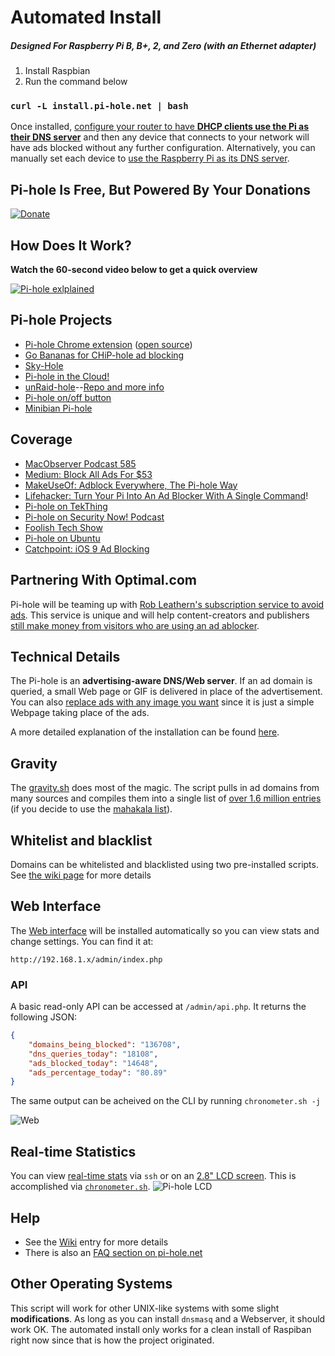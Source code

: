 # Automated Install 
##### Designed For Raspberry Pi B, B+, 2, and Zero (with an Ethernet adapter)

1. Install Raspbian 
2. Run the command below

### ```curl -L install.pi-hole.net | bash```

Once installed, [configure your router to have **DHCP clients use the Pi as their DNS server**](http://pi-hole.net/faq/can-i-set-the-pi-hole-to-be-the-dns-server-at-my-router-so-i-dont-have-to-change-settings-for-my-devices/) and then any device that connects to your network will have ads blocked without any further configuration.  Alternatively, you can manually set each device to [use the Raspberry Pi as its DNS server](http://pi-hole.net/faq/how-do-i-use-the-pi-hole-as-my-dns-server/).

## Pi-hole Is Free, But Powered By Your Donations
[![Donate](https://www.paypalobjects.com/en_US/i/btn/btn_donateCC_LG.gif "Free, but powered by donations")](https://www.paypal.com/cgi-bin/webscr?cmd=_s-xclick&hosted_button_id=3J2L3Z4DHW9UY "Donate")

## How Does It Work?
**Watch the 60-second video below to get a quick overview**

[![Pi-hole exlplained](http://i.imgur.com/qNybJDX.png)](https://vimeo.com/135965232)

## Pi-hole Projects
- [Pi-hole Chrome extension](https://chrome.google.com/webstore/detail/pi-hole-list-editor/hlnoeoejkllgkjbnnnhfolapllcnaglh) ([open source](https://github.com/packtloss/pihole-extension))
- [Go Bananas for CHiP-hole ad blocking](https://www.hackster.io/jacobsalmela/chip-hole-network-wide-ad-blocker-98e037)
- [Sky-Hole](http://dlaa.me/blog/post/skyhole)
- [Pi-hole in the Cloud!](http://blog.codybunch.com/2015/07/28/Pi-Hole-in-the-cloud/)
- [unRaid-hole](https://github.com/spants/unraidtemplates/blob/master/Spants/unRaid-hole.xml#L13)--[Repo and more info](http://lime-technology.com/forum/index.php?PHPSESSID=c0eae3e5ef7e521f7866034a3336489d&topic=38486.0)
- [Pi-hole on/off button](http://thetimmy.silvernight.org/pages/endisbutton/)
- [Minibian Pi-hole](http://munkjensen.net/wiki/index.php/See_my_Pi-Hole#Minibian_Pi-hole)

## Coverage
- [MacObserver Podcast 585](http://www.macobserver.com/tmo/podcast/macgeekgab-585)
- [Medium: Block All Ads For $53](https://medium.com/@robleathern/block-ads-on-all-home-devices-for-53-18-a5f1ec139693#.gj1xpgr5d)
- [MakeUseOf: Adblock Everywhere, The Pi-hole Way](http://www.makeuseof.com/tag/adblock-everywhere-raspberry-pi-hole-way/)
- [Lifehacker: Turn Your Pi Into An Ad Blocker With A Single Command](http://lifehacker.com/turn-a-raspberry-pi-into-an-ad-blocker-with-a-single-co-1686093533)!
- [Pi-hole on TekThing](https://youtu.be/8Co59HU2gY0?t=2m)
- [Pi-hole on Security Now! Podcast](http://www.youtube.com/watch?v=p7-osq_y8i8&t=100m26s)
- [Foolish Tech Show](https://youtu.be/bYyena0I9yc?t=2m4s)
- [Pi-hole on Ubuntu](http://www.boyter.org/2015/12/pi-hole-ubuntu-14-04/)
- [Catchpoint: iOS 9 Ad Blocking](http://blog.catchpoint.com/2015/09/14/ad-blocking-apple/)

## Partnering With Optimal.com

Pi-hole will be teaming up with [Rob Leathern's subscription service to avoid ads](https://medium.com/@robleathern/block-ads-on-all-home-devices-for-53-18-a5f1ec139693#.gj1xpgr5d).  This service is unique and will help content-creators and publishers [still make money from visitors who are using an ad ablocker](http://techcrunch.com/2015/12/17/the-new-optimal/).

## Technical Details

The Pi-hole is an **advertising-aware DNS/Web server**.  If an ad domain is queried, a small Web page or GIF is delivered in place of the advertisement.  You can also [replace ads with any image you want](http://pi-hole.net/faq/is-it-possible-to-change-the-blank-page-that-takes-place-of-the-ads-to-something-else/) since it is just a simple Webpage taking place of the ads.

A more detailed explanation of the installation can be found [here](http://jacobsalmela.com/block-millions-ads-network-wide-with-a-raspberry-pi-hole-2-0).

## Gravity
The [gravity.sh](https://github.com/pi-hole/pi-hole/blob/master/gravity.sh) does most of the magic.  The script pulls in ad domains from many sources and compiles them into a single list of [over 1.6 million entries](http://jacobsalmela.com/block-millions-ads-network-wide-with-a-raspberry-pi-hole-2-0) (if you decide to use the [mahakala list](https://github.com/pi-hole/pi-hole/commit/963eacfe0537a7abddf30441c754c67ca1e40965)).

## Whitelist and blacklist
Domains can be whitelisted and blacklisted using two pre-installed scripts. See [the wiki page](https://github.com/pi-hole/pi-hole/wiki/Whitelisting-and-Blacklisting) for more details

## Web Interface
The [Web interface](https://github.com/jacobsalmela/AdminLTE#pi-hole-admin-dashboard) will be installed automatically so you can view stats and change settings.  You can find it at:

`http://192.168.1.x/admin/index.php`

### API

A basic read-only API can be accessed at `/admin/api.php`. It returns the following JSON:
```JSON
{
	"domains_being_blocked": "136708",
	"dns_queries_today": "18108",
	"ads_blocked_today": "14648",
	"ads_percentage_today": "80.89"
}
```
The same output can be acheived on the CLI by running `chronometer.sh -j`

![Web](http://i.imgur.com/m114SCn.png)

## Real-time Statistics

You can view [real-time stats](http://pi-hole.net/faq/install-the-real-time-lcd-monitor-chronometer/) via `ssh` or on an [2.8" LCD screen](http://amzn.to/1P0q1Fj).  This is accomplished via [`chronometer.sh`](https://github.com/pi-hole/pi-hole/blob/master/advanced/Scripts/chronometer.sh).
![Pi-hole LCD](http://i.imgur.com/nBEqycp.jpg)

## Help
- See the [Wiki](https://github.com/pi-hole/pi-hole/wiki/Customization) entry for more details
- There is also an [FAQ section on pi-hole.net](http://pi-hole.net)

## Other Operating Systems
This script will work for other UNIX-like systems with some slight **modifications**.  As long as you can install `dnsmasq` and a Webserver, it should work OK.  The automated install only works for a clean install of Raspiban right now since that is how the project originated.
